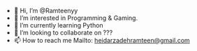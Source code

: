 - 👋 Hi, I’m @Ramteenyy
- 👀 I’m interested in Programming & Gaming.
- 🌱 I’m currently learning Python
- 💞️ I’m looking to collaborate on ???
- 📫 How to reach me Mailto: heidarzadehramteen@gmail.com

<!---
Ramteenyy/Ramteenyy is a ✨ special ✨ repository because its `README.md` (this file) appears on your GitHub profile.
You can click the Preview link to take a look at your changes.
--->
